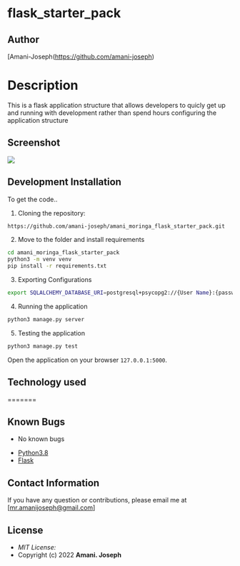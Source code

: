<!-- @format -->

# flask_starter_pack

## Author

[Amani-Joseph(https://github.com/amani-joseph)

# Description

This is a flask application structure that allows developers to quicly get up and running with development rather than spend hours configuring the application structure

## Screenshot

<img src="https://github.com/amani-joseph/amani_flask_starter_pack/blob/master/app/static/images/127.0.0.1_5000_.png?raw=true" >

## Development Installation

To get the code..

1. Cloning the repository:

```bash
https://github.com/amani-joseph/amani_moringa_flask_starter_pack.git
```

2. Move to the folder and install requirements

```bash
cd amani_moringa_flask_starter_pack
python3 -m venv venv
pip install -r requirements.txt
```

3. Exporting Configurations

```bash
export SQLALCHEMY_DATABASE_URI=postgresql+psycopg2://{User Name}:{password}@localhost/{database name}
```

4. Running the application

```bash
python3 manage.py server
```

5. Testing the application

```bash
python3 manage.py test
```

Open the application on your browser `127.0.0.1:5000`.



## Technology used

=======

## Known Bugs

- No known bugs

* [Python3.8](https://www.python.org/)
* [Flask](http://flask.pocoo.org/)

## Contact Information

If you have any question or contributions, please email me at [mr.amanijoseph@gmail.com]

## License

- _MIT License:_
- Copyright (c) 2022 **Amani. Joseph**

